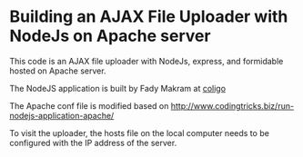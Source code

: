 # Building an AJAX File Uploader with NodeJs on Apache server

This code is an AJAX file uploader with NodeJs, express, and formidable hosted on Apache server.

The NodeJS application is built by Fady Makram at [coligo](http://coligo.io/building-ajax-file-uploader-with-node/)

The Apache conf file is modified based on http://www.codingtricks.biz/run-nodejs-application-apache/

To visit the uploader, the hosts file on the local computer needs to be configured with the IP address of the server.
